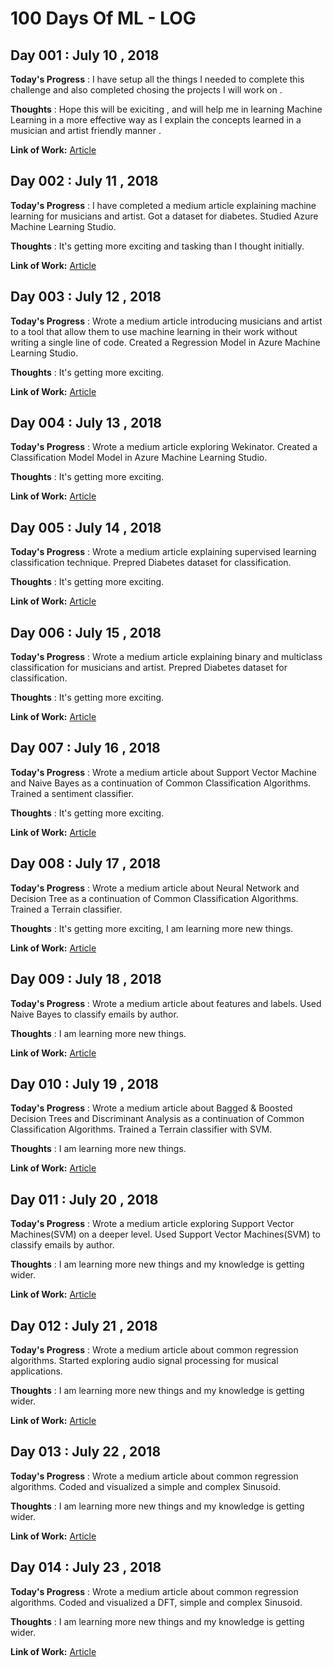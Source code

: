 # 100 Days Of ML - LOG

## Day 001 : July 10 , 2018
 
**Today's Progress** : I have setup all the things I needed to complete this challenge and also completed chosing the projects I will work on .

**Thoughts** : Hope this will be exiciting , and will help me in learning Machine Learning in a more effective way as I explain the concepts learned in a musician and artist friendly manner .

**Link of Work:**   [Article](https://medium.com/@jehoshaphatia/100-days-of-ml-code-day-001-54a38a6b55e6)

## Day 002 : July 11 , 2018

**Today's Progress** : I have completed a medium article explaining machine learning for musicians and artist. Got a dataset for diabetes.  Studied  Azure Machine Learning Studio.

**Thoughts** : It's getting more exciting and tasking than I thought initially. 

**Link of Work:**   [Article](https://medium.com/@jehoshaphatia/100-days-of-ml-code-day-002-df3530e53fa3)

## Day 003 : July 12 , 2018

**Today's Progress** : Wrote a medium article introducing musicians and artist to a tool that allow them to use machine learning in their work without writing a single line of code. Created a Regression Model in Azure Machine Learning Studio. 

**Thoughts** : It's getting more exciting. 

**Link of Work:**   [Article](https://medium.com/@jehoshaphatia/100-days-of-ml-code-day-003-56eda18153ca)

## Day 004 : July 13 , 2018

**Today's Progress** : Wrote a medium article exploring Wekinator. Created a Classification Model Model in Azure Machine Learning Studio. 

**Thoughts** : It's getting more exciting. 

**Link of Work:**   [Article](https://medium.com/@jehoshaphatia/100-days-of-ml-code-day-004-eb83852cba5b)

## Day 005 : July 14 , 2018

**Today's Progress** : Wrote a medium article explaining supervised learning classification technique. Prepred Diabetes dataset for classification. 

**Thoughts** : It's getting more exciting. 


**Link of Work:**   [Article](https://medium.com/@jehoshaphatia/100-days-of-ml-code-day-005-75ac5567744a)

## Day 006 : July 15 , 2018

**Today's Progress** : Wrote a medium article explaining binary and multiclass classification for musicians and artist. Prepred Diabetes dataset for classification. 

**Thoughts** : It's getting more exciting. 


**Link of Work:**   [Article](https://medium.com/@jehoshaphatia/100-days-of-ml-code-day-006-c132f41dfc39)

## Day 007 : July 16 , 2018

**Today's Progress** : Wrote a medium article about Support Vector Machine and Naive Bayes as a continuation of Common Classification Algorithms. Trained a sentiment classifier.  

**Thoughts** : It's getting more exciting. 

**Link of Work:**   [Article](https://medium.com/@jehoshaphatia/100-days-of-ml-code-day-007-b06e95862153)

## Day 008 : July 17 , 2018

**Today's Progress** : Wrote a medium article about Neural Network and Decision Tree as a continuation of Common Classification Algorithms. Trained a Terrain classifier.  

**Thoughts** : It's getting more exciting, I am learning more new things. 

**Link of Work:**   [Article](https://medium.com/@jehoshaphatia/100-days-of-ml-code-day-008-7e0a520424c6)

## Day 009 : July 18 , 2018

**Today's Progress** : Wrote a medium article about features and labels. Used Naive Bayes to classify emails by author. 

**Thoughts** : I am learning more new things. 

**Link of Work:**   [Article](https://medium.com/@jehoshaphatia/100-days-of-ml-code-day-009-5696a48f6add)

## Day 010 : July 19 , 2018

**Today's Progress** :  Wrote a medium article about Bagged & Boosted Decision Trees and Discriminant Analysis as a continuation of Common Classification Algorithms. Trained a Terrain classifier with SVM.  

**Thoughts** : I am learning more new things. 

**Link of Work:**   [Article](https://medium.com/@jehoshaphatia/100-days-of-ml-code-day-010-d29798ebfd8e)

## Day 011 : July 20 , 2018

**Today's Progress** :  Wrote a medium article exploring Support Vector Machines(SVM) on a deeper level. Used Support Vector Machines(SVM) to classify emails by author.  

**Thoughts** : I am learning more new things and my knowledge is getting wider. 

**Link of Work:**   [Article](https://medium.com/@jehoshaphatia/100-days-of-ml-code-day-011-55454477dd99)

## Day 012 : July 21 , 2018

**Today's Progress** :  Wrote a medium article about common regression algorithms. Started exploring audio signal processing for musical applications.   

**Thoughts** : I am learning more new things and my knowledge is getting wider. 

**Link of Work:**   [Article](https://medium.com/@jehoshaphatia/100-days-of-ml-code-day-012-15e84b8928df)

## Day 013 : July 22 , 2018

**Today's Progress** :  Wrote a medium article about common regression algorithms. Coded and visualized a simple and complex Sinusoid.   

**Thoughts** : I am learning more new things and my knowledge is getting wider. 

**Link of Work:**   [Article](https://medium.com/@jehoshaphatia/100-days-of-ml-code-day-013-465ac303be0)

## Day 014 : July 23 , 2018

**Today's Progress** :  Wrote a medium article about common regression algorithms. Coded and visualized a DFT, simple and complex Sinusoid.   

**Thoughts** : I am learning more new things and my knowledge is getting wider. 

**Link of Work:**   [Article](https://medium.com/@jehoshaphatia/100-days-of-ml-code-day-014-bca6e834b202)






